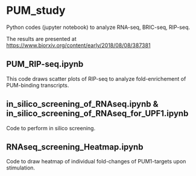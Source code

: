 # PUM_study
Python codes (jupyter notebook) to analyze RNA-seq, BRIC-seq, RIP-seq.

The results are presented at
https://www.biorxiv.org/content/early/2018/08/08/387381

## PUM_RIP-seq.ipynb
This code draws scatter plots of RIP-seq to analyze fold-enrichement of PUM-binding transcripts.

## in_silico_screening_of_RNAseq.ipynb & in_silico_screening_of_RNAseq_for_UPF1.ipynb
Code to perform in silico screening. 

## RNAseq_screening_Heatmap.ipynb  
Code to draw heatmap of individual fold-changes of PUM1-targets upon stimulation.
